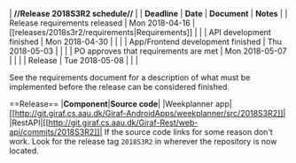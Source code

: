 | **//Release 2018S3R2 schedule//**                                                                                            |
| **Deadline**                                               | **Date**                 | **Document**   | **Notes** |
| Release requirements released                 | Mon 2018-04-16 | [[releases/2018s3r2/requirements|Requirements]]    | |
| API development finished                         | Mon 2018-04-30 |                             |  |
| App/Frontend development finished       | Thu 2018-05-03  |                             |                                               |
| PO approves that requirements are met  | Mon 2018-05-07 |                             |                                              |
| Release                                                        | Tue 2018-05-08   |                             |                                             |

See the requirements document for a description of what must be implemented before the release can be considered finished. 

==Release==
|**Component**|**Source code**|
|Weekplanner app|[[http://git.giraf.cs.aau.dk/Giraf-AndroidApps/weekplanner/src/2018S3R2]]|
|RestAPI|[[http://git.giraf.cs.aau.dk/Giraf-Rest/web-api/commits/2018S3R2]]|
If the source code links for some reason don't work. Look for the release tag `2018S3R2` in wherever the repository is now located.
